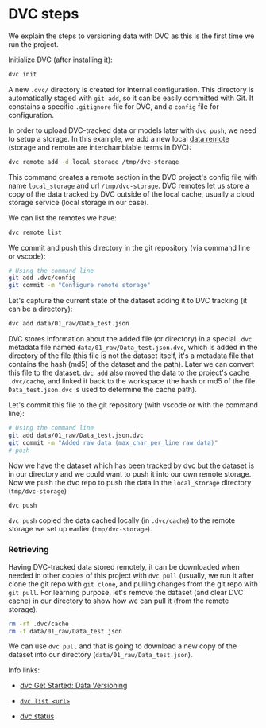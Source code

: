 # DVC steps

We explain the steps to versioning data with DVC as this is the first time we run the project.

Initialize DVC (after installing it):

```bash
dvc init
```

A new `.dvc/` directory is created for internal configuration. This directory is automatically staged with `git add`, so it can be easily committed with Git. It constains a specific `.gitignore` file for DVC, and a `config` file
for configuration.


In order to upload DVC-tracked data or models later with `dvc push`, we need to setup a storage. In this example, we add a new local [data remote](https://dvc.org/doc/command-reference/remote/add) (storage and remote are interchambiable terms in DVC):

```bash
dvc remote add -d local_storage /tmp/dvc-storage
```
This command creates a remote section in the DVC project's config file with name `local_storage` and url `/tmp/dvc-storage`. DVC remotes let us store a copy of the data tracked by DVC outside of the local cache, usually a cloud storage service (local storage in our case).

We can list the remotes we have: 

```bash
dvc remote list
```

We commit and push this directory in the git repository (via command line or vscode):
```bash
# Using the command line
git add .dvc/config
git commit -m "Configure remote storage"
```

Let's capture the current state of the dataset adding it to DVC tracking (it can be a directory):
```bash
dvc add data/01_raw/Data_test.json
```

DVC stores information about the added file (or directory) in a special `.dvc` metadata file named
`data/01_raw/Data_test.json.dvc`, which is added in the directory of the file (this file is not the dataset itself, it's a metadata file that contains the hash (md5) of the dataset and the path). Later we can convert this file to the dataset. `dvc add` also moved the data to the project's cache `.dvc/cache`, and linked it back to the workspace (the hash or md5 of the file `Data_test.json.dvc` is used to determine the cache path).

Let's commit this file to the git repository (with vscode or with the command line):

```bash
# Using the command line
git add data/01_raw/Data_test.json.dvc
git commit -m "Added raw data (max_char_per_line raw data)"
# push
```

Now we have the dataset which has been tracked by dvc but the dataset is in our directory and we could want to push it into our own remote storage. Now we push the dvc repo to push the data in the `local_storage` directory (`tmp/dvc-storage`)

```bash
dvc push
```
`dvc push` copied the data cached locally (in `.dvc/cache`) to the remote storage we set up earlier (`tmp/dvc-storage`).

### Retrieving

Having DVC-tracked data stored remotely, it can be downloaded when needed in other copies of this project with `dvc pull` (usually, we run it after clone the git repo with `git clone`, and pulling changes from the git repo with  `git pull`.
For learning purpose, let's remove the dataset (and clear DVC cache) in our directory to show how we can pull it (from the remote storage).

```bash
rm -rf .dvc/cache
rm -f data/01_raw/Data_test.json
```

We can use `dvc pull` and that is going to download a new copy of the dataset into our directory (`data/01_raw/Data_test.json`).

Info links:

- [dvc Get Started: Data Versioning](https://dvc.org/doc/start/data-versioning)

- [`dvc list <url>`](https://dvc.org/doc/command-reference/list)

- [dvc status](https://dvc.org/doc/command-reference/status)
